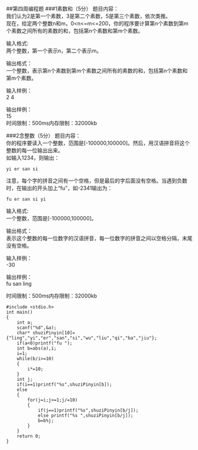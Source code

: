 ##第四周编程题
###1素数和（5分）
题目内容：  
我们认为2是第一个素数，3是第二个素数，5是第三个素数，依次类推。  
现在，给定两个整数n和m，0<n<=m<=200，你的程序要计算第n个素数到第m个素数之间所有的素数的和，包括第n个素数和第m个素数。  

输入格式:  
两个整数，第一个表示n，第二个表示m。  

输出格式：  
一个整数，表示第n个素数到第m个素数之间所有的素数的和，包括第n个素数和第m个素数。  

输入样例：  
2 4  

输出样例：  
15  
时间限制：500ms内存限制：32000kb  

###2念整数（5分）
题目内容：  
你的程序要读入一个整数，范围是[-100000,100000]。然后，用汉语拼音将这个整数的每一位输出出来。  
如输入1234，则输出：  

	yi er san si
注意，每个字的拼音之间有一个空格，但是最后的字后面没有空格。当遇到负数时，在输出的开头加上“fu”，如-2341输出为：  

	fu er san si yi

输入格式:  
一个整数，范围是[-100000,100000]。  

输出格式：  
表示这个整数的每一位数字的汉语拼音，每一位数字的拼音之间以空格分隔，末尾没有空格。  

输入样例：  
-30  

输出样例：  
fu san ling  

时间限制：500ms内存限制：32000kb  

	#include <stdio.h>
	int main()
	{
		int a;
		scanf("%d",&a);
		char* shuziPinyin[10]={"ling","yi","er","san","si","wu","liu","qi","ba","jiu"};
		if(a<0)printf("fu ");
		int b=abs(a),i;
		i=1;
		while(b/i>=10)
		{
			i*=10;
		}
		int j;
		if(i==1)printf("%s",shuziPinyin[b]);
		else
		{
			for(j=i;j>=1;j/=10)
			{
				if(j==1)printf("%s",shuziPinyin[b/j]);
				else printf("%s ",shuziPinyin[b/j]);
				b=b%j;
			}
		}
		return 0;
	}    
